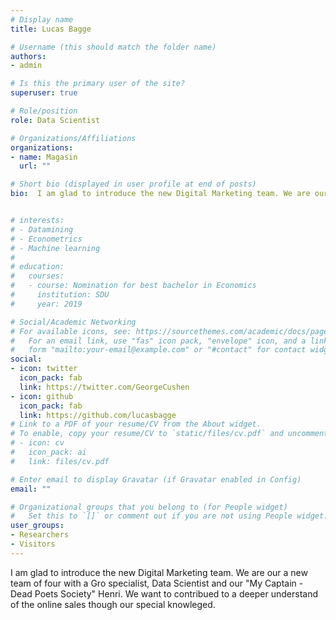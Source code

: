 ```yaml
---
# Display name
title: Lucas Bagge

# Username (this should match the folder name)
authors:
- admin

# Is this the primary user of the site?
superuser: true

# Role/position
role: Data Scientist

# Organizations/Affiliations
organizations:
- name: Magasin
  url: ""

# Short bio (displayed in user profile at end of posts)
bio:  I am glad to introduce the new Digital Marketing team. We are our a new team of four with a Gro specialist, Data Scientist and our "My Captain - Dead Poets Society" Henri. We want to contribued to a deeper understand of the online sales though our special knowleged. 


# interests:
# - Datamining
# - Econometrics
# - Machine learning
# 
# education:
#   courses:
#   - course: Nomination for best bachelor in Economics
#     institution: SDU
#     year: 2019

# Social/Academic Networking
# For available icons, see: https://sourcethemes.com/academic/docs/page-builder/#icons
#   For an email link, use "fas" icon pack, "envelope" icon, and a link in the
#   form "mailto:your-email@example.com" or "#contact" for contact widget.
social:
- icon: twitter
  icon_pack: fab
  link: https://twitter.com/GeorgeCushen
- icon: github
  icon_pack: fab
  link: https://github.com/lucasbagge
# Link to a PDF of your resume/CV from the About widget.
# To enable, copy your resume/CV to `static/files/cv.pdf` and uncomment the lines below.
# - icon: cv
#   icon_pack: ai
#   link: files/cv.pdf

# Enter email to display Gravatar (if Gravatar enabled in Config)
email: ""

# Organizational groups that you belong to (for People widget)
#   Set this to `[]` or comment out if you are not using People widget.
user_groups:
- Researchers
- Visitors
---
```


I am glad to introduce the new Digital Marketing team. We are our a new team of four with a Gro specialist, Data Scientist and our "My Captain - Dead Poets Society" Henri. We want to contribued to a deeper understand of the online sales though our special knowleged. 
